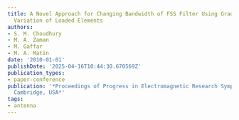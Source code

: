 ```yaml
---
title: A Novel Approach for Changing Bandwidth of FSS Filter Using Gradual Circumferential
  Variation of Loaded Elements
authors:
- S. M. Choudhury
- M. A. Zaman
- M. Gaffar
- M. A. Matin
date: '2010-01-01'
publishDate: '2025-04-16T10:44:30.670569Z'
publication_types:
- paper-conference
publication: '*Proceedings of Progress in Electromagnetic Research Symposium PIERS,
  Cambridge, USA*'
tags:
- antenna
---
```

